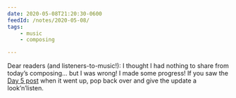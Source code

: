 ```yaml
---
date: 2020-05-08T21:20:30-0600
feedId: /notes/2020-05-08/
tags:
    - music
    - composing

---
```


Dear readers (and listeners-to-music!): I thought I had nothing to share from today’s composing… but I was wrong! I made some progress! If you saw the [Day 5 post][day-5] when it went up, pop back over and give the update a look’n’listen.

[day-5]: https://v5.chriskrycho.com/journal/crew-dragon-fanfare/day-5/
